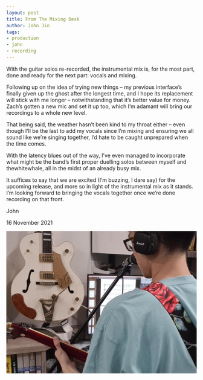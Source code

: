 ```yaml
---
layout: post
title: From The Mixing Desk
author: John Jin
tags:
- production
- john
- recording
---
```


With the guitar solos re-recorded, the instrumental mix is, for the most part, done and ready for the next part: vocals and mixing.

Following up on the idea of trying new things – my previous interface’s finally given up the ghost after the longest time, and I hope its replacement will stick with me longer – notwithstanding that it’s better value for money. Zach’s gotten a new mic and set it up too, which I’m adamant will bring our recordings to a whole new level.

That being said, the weather hasn’t been kind to my throat either – even though I’ll be the last to add my vocals since I’m mixing and ensuring we all sound like we’re singing together, I’d hate to be caught unprepared when the time comes.  

With the latency blues out of the way, I’ve even managed to incorporate what might be the band’s first proper duelling solos between myself and thewhitewhale, all in the midst of an already busy mix. 

It suffices to say that we are excited (I’m buzzing, I dare say) for the upcoming release, and more so in light of the instrumental mix as it stands. I’m looking forward to bringing the vocals together once we’re done recording on that front.

John

16 November 2021

![Back shot of John recording vocals while also playing a guitar. There is another hollow-bodied guitar hanging on the wall in front of him.](/assets/images/John-in-the-studio.jpg/)

